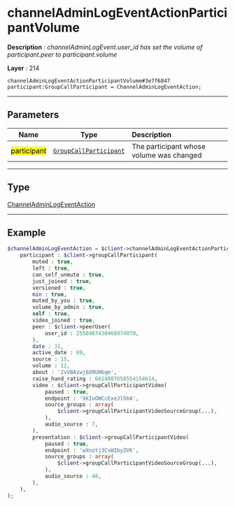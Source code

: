# channelAdminLogEventActionParticipantVolume

**Description** : *channelAdminLogEvent\.user\_id has set the volume of participant\.peer to participant\.volume*

**Layer** : 214

```tl
channelAdminLogEventActionParticipantVolume#3e7f6847 participant:GroupCallParticipant = ChannelAdminLogEventAction;
```

---

## Parameters

| Name | Type | Description |
| :---: | :---: | :--- |
| <mark>participant</mark> | [`GroupCallParticipant`](type/GroupCallParticipant) | The participant whose volume was changed |

---

## Type

[ChannelAdminLogEventAction](type/ChannelAdminLogEventAction)

---

## Example

```php
$channelAdminLogEventAction = $client->channelAdminLogEventActionParticipantVolume(
	participant : $client->groupCallParticipant(
		muted : true,
		left : true,
		can_self_unmute : true,
		just_joined : true,
		versioned : true,
		min : true,
		muted_by_you : true,
		volume_by_admin : true,
		self : true,
		video_joined : true,
		peer : $client->peerUser(
			user_id : 2550487430468974070,
		),
		date : 31,
		active_date : 69,
		source : 15,
		volume : 12,
		about : '2vVBAzwj6O9UHbqm',
		raise_hand_rating : 6614007658554154614,
		video : $client->groupCallParticipantVideo(
			paused : true,
			endpoint : '9kIoOWCcExeJlhbA',
			source_groups : array(
				$client->groupCallParticipantVideoSourceGroup(...),
			),
			audio_source : 7,
		),
		presentation : $client->groupCallParticipantVideo(
			paused : true,
			endpoint : 'wXnztj3CvWIbyZVK',
			source_groups : array(
				$client->groupCallParticipantVideoSourceGroup(...),
			),
			audio_source : 48,
		),
	),
);
```